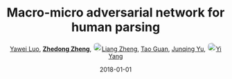 ---
title: "Macro-micro adversarial network for human parsing"
collection: publications
permalink: /publication/Macro-mi2018
date: 2018-01-01
doi: 
keywords: person re-id,person re-trieval,person search,
venue: 'ECCV'
paperurl: 'https://zdzheng.xyz/files/ECCV18.pdf'
code: 'https://github.com/RoyalVane/MMAN'
author: '<a href="https://zdzheng.xyz/authors/Yawei-Luo" class="author">Yawei Luo</a>, <strong><a href="https://zdzheng.xyz/authors/Zhedong-Zheng" class="author">Zhedong Zheng</a></strong>, <a href="https://zdzheng.xyz/authors/Liang-Zheng" class="author"> <img src="https://zdzheng.xyz/files/liang-zheng.jpeg" alt="Liang-Zheng" style="border-radius: 50%; height:20px; width:20px">Liang Zheng</a>, <a href="https://zdzheng.xyz/authors/Tao-Guan" class="author">Tao Guan</a>, <a href="https://zdzheng.xyz/authors/Junqing-Yu" class="author">Junqing Yu</a>, <a href="https://zdzheng.xyz/authors/Yi-Yang" class="author"> <img src="https://zdzheng.xyz/files/yi-yang.jpeg" alt="Yi-Yang" style="border-radius: 50%; height:20px; width:20px">Yi Yang</a>'
sqlauthor: '{"@type": "Person","name": "Yawei Luo"}, {"@type": "Person","name": Zhedong Zheng"}, {"@type": "Person","name": Liang Zheng"}, {"@type": "Person","name": Tao Guan"}, {"@type": "Person","name": Junqing Yu"}, {"@type": "Person","name": Yi Yang"}'
citation: ' Yawei Luo,  Zhedong Zheng,  Liang Zheng,  Tao Guan,  Junqing Yu,  Yi Yang, &quot;Macro-micro adversarial network for human parsing.&quot; ECCV, 2018.'
pub_year: '2018'
bib: >
    @inproceedings{luo2018macro,<br>author = "Luo, Yawei and Zheng, Zhedong and Zheng, Liang and Guan, Tao and Yu, Junqing and Yang, Yi",<br>title = "Macro-micro adversarial network for human parsing",<br>booktitle = "ECCV",<br>pages = "418--434",<br>code = "https://github.com/RoyalVane/MMAN",<br>url = "https://zdzheng.xyz/files/ECCV18.pdf",<br>year = "2018"
    }

---